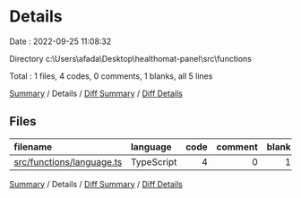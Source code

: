# Details

Date : 2022-09-25 11:08:32

Directory c:\\Users\\afada\\Desktop\\healthomat-panel\\src\\functions

Total : 1 files,  4 codes, 0 comments, 1 blanks, all 5 lines

[Summary](results.md) / Details / [Diff Summary](diff.md) / [Diff Details](diff-details.md)

## Files
| filename | language | code | comment | blank | total |
| :--- | :--- | ---: | ---: | ---: | ---: |
| [src/functions/language.ts](/src/functions/language.ts) | TypeScript | 4 | 0 | 1 | 5 |

[Summary](results.md) / Details / [Diff Summary](diff.md) / [Diff Details](diff-details.md)